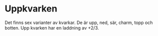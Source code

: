 # Uppkvarken

Det finns sex varianter av kvarkar. De är upp, ned, sär, charm, topp och botten.
Upp kvarken har en laddning av +2/3.
